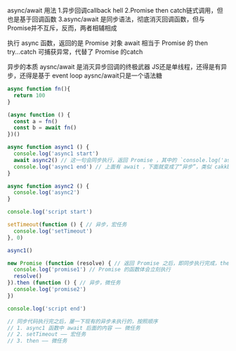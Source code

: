 async/await 用法
1.异步回调callback hell
2.Promise then catch链式调用，但也是基于回调函数
3.async/await 是同步语法，彻底消灭回调函数，但与 Promise并不互斥，反而，两者相辅相成

执行 async 函数，返回的是 Promise 对象 
await 相当于 Promise 的 then
try...catch 可捕获异常，代替了 Promise 的catch

异步的本质
aysnc/await 是消灭异步回调的终极武器
JS还是单线程，还得是有异步，还得是基于 event loop
aysnc/await只是一个语法糖



```js
async function fn(){
  return 100
}

(async function () {
  const a = fn()
  const b = await fn()
})()


```


```js
async function async1 () {
  console.log('async1 start')
  await async2() // 这一句会同步执行，返回 Promise ，其中的 `console.log('async2')` 也会同步执行
  console.log('async1 end') // 上面有 await ，下面就变成了“异步”，类似 cakkback 的功能（微任务）
}

async function async2 () {
  console.log('async2')
}

console.log('script start')

setTimeout(function () { // 异步，宏任务
  console.log('setTimeout')
}, 0)

async1()

new Promise (function (resolve) { // 返回 Promise 之后，即同步执行完成，then 是异步代码
  console.log('promise1') // Promise 的函数体会立刻执行
  resolve()
}).then (function () { // 异步，微任务
  console.log('promise2')
})

console.log('script end')

// 同步代码执行完之后，屡一下现有的异步未执行的，按照顺序
// 1. async1 函数中 await 后面的内容 —— 微任务
// 2. setTimeout —— 宏任务
// 3. then —— 微任务
```